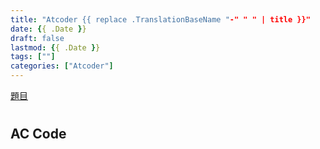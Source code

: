 ```yaml
---
title: "Atcoder {{ replace .TranslationBaseName "-" " " | title }}"
date: {{ .Date }}
draft: false
lastmod: {{ .Date }}
tags: [""]
categories: ["Atcoder"]
---
```


[題目]()

<!--more-->

# []()

## AC Code

```c++

```
